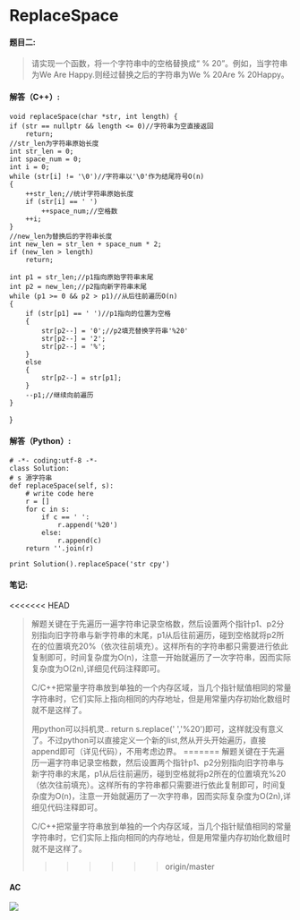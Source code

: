 # ReplaceSpace #

#### 题目二: ####
> 请实现一个函数，将一个字符串中的空格替换成“ % 20”。例如，当字符串为We Are Happy.则经过替换之后的字符串为We % 20Are % 20Happy。

#### 解答（C++）: ####

    void replaceSpace(char *str, int length) {
	if (str == nullptr && length <= 0)//字符串为空直接返回
		return;
	//str_len为字符串原始长度
	int str_len = 0;
	int space_num = 0;
	int i = 0;
	while (str[i] != '\0')//字符串以'\0'作为结尾符号O(n)
	{
		++str_len;//统计字符串原始长度
		if (str[i] == ' ')
			++space_num;//空格数
		++i;
	}
	//new_len为替换后的字符串长度
	int new_len = str_len + space_num * 2;
	if (new_len > length)
		return;

	int p1 = str_len;//p1指向原始字符串末尾
	int p2 = new_len;//p2指向新字符串末尾
	while (p1 >= 0 && p2 > p1)//从后往前遍历O(n)
	{
		if (str[p1] == ' ')//p1指向的位置为空格
		{
			str[p2--] = '0';//p2填充替换字符串'%20'
			str[p2--] = '2';
			str[p2--] = '%';
		}
		else 
		{
			str[p2--] = str[p1];
		}
		--p1;//继续向前遍历
	}
}

#### 解答（Python）: ####
 
    # -*- coding:utf-8 -*-
    class Solution:
    # s 源字符串
    def replaceSpace(self, s):
        # write code here
        r = []
        for c in s:
            if c == ' ':
                r.append('%20')
            else:
                r.append(c)
        return ''.join(r)

    print Solution().replaceSpace('str cpy')



#### 笔记: ####
<<<<<<< HEAD
> 解题关键在于先遍历一遍字符串记录空格数，然后设置两个指针p1、p2分别指向旧字符串与新字符串的末尾，p1从后往前遍历，碰到空格就将p2所在的位置填充20%（依次往前填充）。这样所有的字符串都只需要进行依此复制即可，时间复杂度为O(n)，注意一开始就遍历了一次字符串，因而实际复杂度为O(2n),详细见代码注释即可。
> 
> C/C++把常量字符串放到单独的一个内存区域，当几个指针赋值相同的常量字符串时，它们实际上指向相同的内存地址，但是用常量内存初始化数组时就不是这样了。
> 
>用python可以抖机灵.. return s.replace(' ','%20')即可，这样就没有意义了。不过python可以直接定义一个新的list,然从开头开始遍历，直接append即可（详见代码），不用考虑边界。
=======
> 解题关键在于先遍历一遍字符串记录空格数，然后设置两个指针p1、p2分别指向旧字符串与新字符串的末尾，p1从后往前遍历，碰到空格就将p2所在的位置填充%20（依次往前填充）。这样所有的字符串都只需要进行依此复制即可，时间复杂度为O(n)，注意一开始就遍历了一次字符串，因而实际复杂度为O(2n),详细见代码注释即可。
>
> C/C++把常量字符串放到单独的一个内存区域，当几个指针赋值相同的常量字符串时，它们实际上指向相同的内存地址，但是用常量内存初始化数组时就不是这样了。
>>>>>>> origin/master

#### AC ####

![](http://i.imgur.com/PtGsGso.png)

